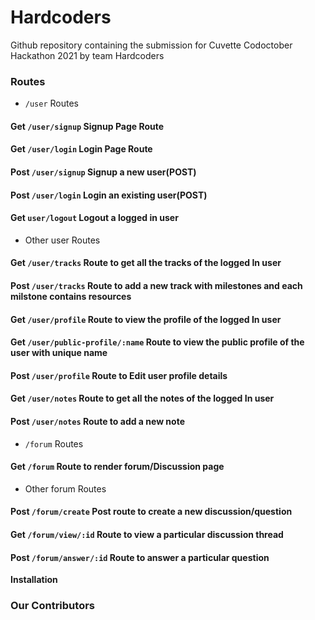 # Hardcoders
Github repository containing the submission for Cuvette Codoctober Hackathon 2021 by team Hardcoders

### Routes 


- `/user` Routes

#### Get `/user/signup` Signup Page Route
#### Get `/user/login` Login Page Route
#### Post `/user/signup` Signup a new user(POST)
#### Post `/user/login` Login an existing user(POST)
#### Get `user/logout` Logout a logged in user

- Other user Routes

#### Get `/user/tracks` Route to get all the tracks of the logged In user
#### Post `/user/tracks` Route to add a new track with milestones and each milstone contains resources
#### Get `/user/profile` Route to view the profile of the logged In user
#### Get `/user/public-profile/:name` Route to view the public profile of the user with unique name
#### Post `/user/profile` Route to Edit user profile details
#### Get `/user/notes` Route to get all the notes of the logged In user
#### Post `/user/notes` Route to add a new note

- `/forum` Routes

#### Get `/forum` Route to render forum/Discussion page

- Other forum Routes

#### Post `/forum/create` Post route to create a new discussion/question
#### Get `/forum/view/:id` Route to view a particular discussion thread
#### Post `/forum/answer/:id` Route to answer a particular question



**Installation**



### Our Contributors





#### 
